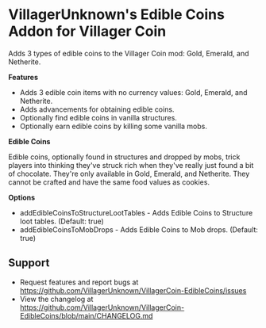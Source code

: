 # VillagerUnknown's Edible Coins Addon for Villager Coin

Adds 3 types of edible coins to the Villager Coin mod: Gold, Emerald, and Netherite.

**Features**

* Adds 3 edible coin items with no currency values: Gold, Emerald, and Netherite.
* Adds advancements for obtaining edible coins.
* Optionally find edible coins in vanilla structures.
* Optionally earn edible coins by killing some vanilla mobs.

**Edible Coins**

Edible coins, optionally found in structures and dropped by mobs, trick players into thinking they've struck rich when they've really just found a bit of chocolate. 
They're only available in Gold, Emerald, and Netherite. They cannot be crafted and have the same food values as cookies. 

**Options**

* addEdibleCoinsToStructureLootTables - Adds Edible Coins to Structure loot tables. (Default: true)
* addEdibleCoinsToMobDrops - Adds Edible Coins to Mob drops. (Default: true)

## Support

* Request features and report bugs at https://github.com/VillagerUnknown/VillagerCoin-EdibleCoins/issues
* View the changelog at https://github.com/VillagerUnknown/VillagerCoin-EdibleCoins/blob/main/CHANGELOG.md